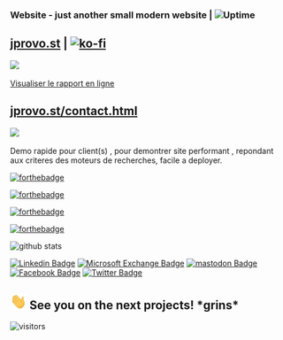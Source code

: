 ### Website - just another small modern website | ![Uptime](https://img.shields.io/endpoint?url=https://raw.githubusercontent.com/l1kw1d/webuptime/master/api/j-provost-my-website/uptime.json)

## [jprovo.st](https://jprovo.st) | [![ko-fi](https://ko-fi.com/img/githubbutton_sm.svg)](https://ko-fi.com/T6T33V0BG)

![](https://i.imgur.com/Tle22lm.png)

[Visualiser le rapport en ligne](https://lighthouse-dot-webdotdevsite.appspot.com//lh/html?url=https://jprovo.st)

## [jprovo.st/contact.html](https://jprovo.st/contact.html)

![](https://i.imgur.com/hp1mR3R.png)

Demo rapide pour client(s) , pour demontrer site performant , repondant aux criteres des moteurs de recherches, facile a deployer.

[![forthebadge](https://forthebadge.com/images/badges/built-with-love.svg)](https://jprovo.st)

[![forthebadge](https://forthebadge.com/images/badges/works-on-my-machine.svg)](https://jprovo.st)

[![forthebadge](https://forthebadge.com/images/badges/you-didnt-ask-for-this.svg)](https://jprovo.st)

[![forthebadge](https://forthebadge.com/images/badges/gluten-free.svg)](https://jprovo.st)

![github stats](https://github-readme-stats.vercel.app/api?username=l1kw1d&show_icons=true)

[![Linkedin Badge](https://img.shields.io/badge/-JProvost-blue?style=flat-square&logo=Linkedin&logoColor=white&link=https://www.linkedin.com/in/jonathan-provost-it/)](https://pin.plus/LINKEDIN) 
[![Microsoft Exchange Badge](https://img.shields.io/badge/Microsoft-Exchange-0078D4?style=flat-square&logo=Exchange&logoColor=white&link=mailto:reports@multi.live)](mailto:reports@multi.live)
[![mastodon Badge](https://img.shields.io/badge/-JProvost-blue?style=flat-square&logo=mastodon&logoColor=white&link=https://pin.plus/MASTODON)](https://pin.plus/MASTODON)
[![Facebook Badge](https://img.shields.io/badge/JP-blue?style=flat-square&logo=Facebook&logoColor=white&link=https://pin.plus/FB)](https://pin.plus/FB)
[![Twitter Badge](https://img.shields.io/badge/@sansmotdepasse-blue?style=flat-square&logo=Twitter&logoColor=white&link=https://pin.plus/TW)](https://pin.plus/TW)
<h2><a href="https://pin.plus/JP"><img src="https://raw.githubusercontent.com/ABSphreak/ABSphreak/master/gifs/Hi.gif" width="30px"></a> See you on the next projects! *grins*</h2>

![visitors](https://visitor-badge.glitch.me/badge?page_id=l1kw1d.l1kw1d)
